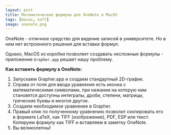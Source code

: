```yaml
---
layout: post 
title: Математические формулы для OneNote в MacOS
tags: [macos, soft]
image: onenote.png
---
```


OneNote - отличное средство для ведение записей в университете. Но в нем нет встроенного решения для вставки формул.

<!--excerpt-->

Однако, MacOS из коробки позволяет создавать несложные формулы - приложение `Grapher.app` решает нашу проблему.

**Как вставить формулу в OneNote:**
1. Запускаем Grapher.app и создаем стандартный 2D-график.
2. Справа от поля для ввода уравнения есть иконка с математическими символами, при нажании на которую нам становятся доступны интегралы, дроби, степени, матрицы, греческие буквы и многое другое.
3. Создаем необходимое уравнение в Grapher.
4. Правый клик по полученному уравнению позволит скопировать его в формате LaTeX, как TIFF (изображение), PDF, ESP или текст.
Копируем формулу как TIFF и вставляем в заметку OneNote.
5. Вы великолепны!


